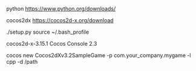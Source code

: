 python
https://www.python.org/downloads/

cocos2dx
https://cocos2d-x.org/download

./setup.py
source ~/.bash_profile

cocos2d-x-3.15.1
Cocos Console 2.3

cocos new Cocos2dXv3.2SampleGame -p com.your_company.mygame -l cpp -d /path